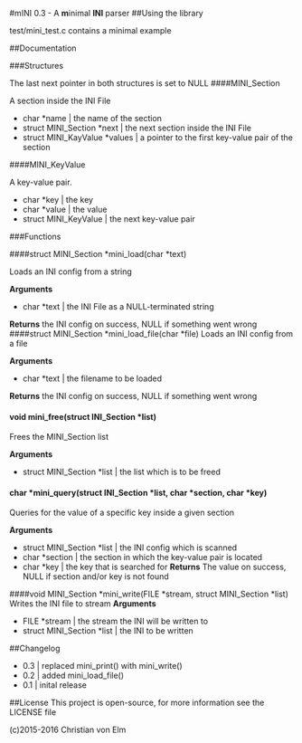 #mINI 0.3 - A **m**inimal **INI** parser
##Using the library

test/mini\_test.c contains a minimal example

##Documentation

###Structures

The last next pointer in both structures is set to NULL
####MINI\_Section

A section inside the INI File

- char \*name | the name of the section
- struct MINI\_Section \*next | the next section inside the INI File
- struct MINI\_KayValue \*values | a pointer to the first key-value pair of the section

####MINI\_KeyValue

A key-value pair.

- char \*key | the key
- char \*value | the value
- struct MINI\_KeyValue | the next key-value pair

###Functions

####struct MINI\_Section \*mini\_load(char \*text)

Loads an INI config from a string

**Arguments**
- char \*text | the INI File as a NULL-terminated string

**Returns**
the INI config on success, NULL if something went wrong
####struct MINI\_Section \*mini\_load\_file(char \*file)
Loads an INI config from a file

**Arguments**
- char \*text | the filename to be loaded

**Returns**
the INI config on success, NULL if something went wrong

#### void mini\_free(struct INI\_Section \*list)
Frees the MINI\_Section list

**Arguments**
- struct MINI\_Section \*list | the list which is to be freed

#### char \*mini\_query(struct INI\_Section \*list, char \*section, char \*key)
Queries for the value of a specific key inside a given section

**Arguments**
- struct MINI\_Section \*list | the INI config which is scanned
- char \*section | the section in which the key-value pair is located
- char \*key | the key that is searched for
**Returns**
The value on success, NULL if section and/or key is not found

####void MINI\_Section \*mini\_write(FILE \*stream, struct MINI\_Section \*list)
Writes the INI file to stream
**Arguments**
- FILE \*stream | the stream the INI will be written to
- struct MINI\_Section \*list | the INI to be written

##Changelog
- 0.3 | replaced mini\_print() with mini\_write()
- 0.2 | added mini\_load\_file()
- 0.1 | inital release

##License
This project is open-source, for more information see the LICENSE
file

(c)2015-2016 Christian von Elm
